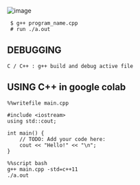 
![image](https://user-images.githubusercontent.com/20908007/145121630-16f3456c-eeb7-42da-9007-3ace502c6bb8.png)


```
 $ g++ program_name.cpp  
 # run ./a.out 
```

## DEBUGGING
```
C / C++ : g++ build and debug active file
```

## USING C++ in google colab
```
%%writefile main.cpp

#include <iostream>
using std::cout;

int main() {
    // TODO: Add your code here:
    cout << "Hello!" << "\n";   
}
```
```
%%script bash
g++ main.cpp -std=c++11
./a.out
```
